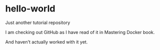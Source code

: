 # hello-world
Just another tutorial repository

I am checking out GitHub as I have read of it in Mastering Docker book.

And haven't actually worked with it yet.

